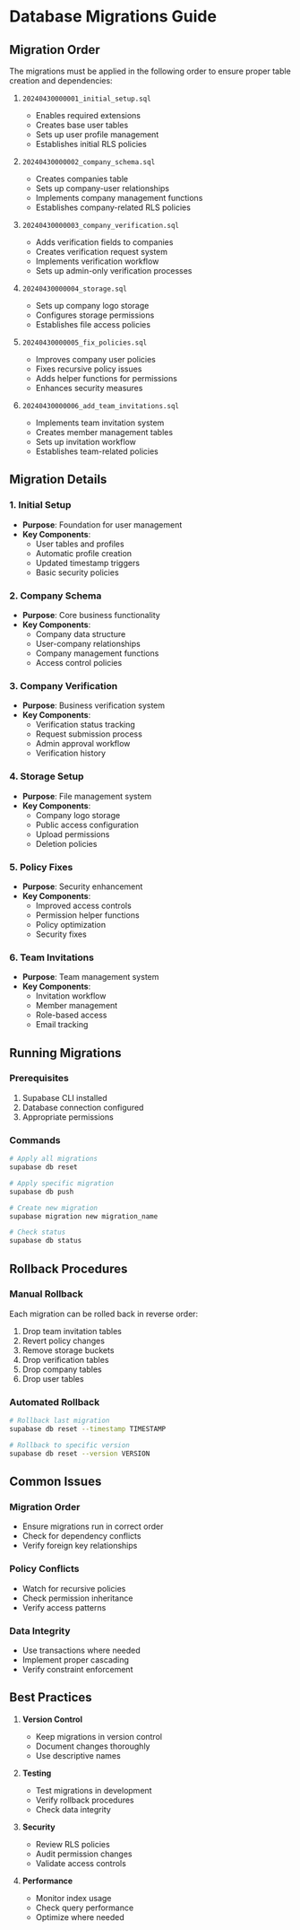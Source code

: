 # Database Migrations Guide

## Migration Order

The migrations must be applied in the following order to ensure proper table creation and dependencies:

1. `20240430000001_initial_setup.sql`
   - Enables required extensions
   - Creates base user tables
   - Sets up user profile management
   - Establishes initial RLS policies

2. `20240430000002_company_schema.sql`
   - Creates companies table
   - Sets up company-user relationships
   - Implements company management functions
   - Establishes company-related RLS policies

3. `20240430000003_company_verification.sql`
   - Adds verification fields to companies
   - Creates verification request system
   - Implements verification workflow
   - Sets up admin-only verification processes

4. `20240430000004_storage.sql`
   - Sets up company logo storage
   - Configures storage permissions
   - Establishes file access policies

5. `20240430000005_fix_policies.sql`
   - Improves company user policies
   - Fixes recursive policy issues
   - Adds helper functions for permissions
   - Enhances security measures

6. `20240430000006_add_team_invitations.sql`
   - Implements team invitation system
   - Creates member management tables
   - Sets up invitation workflow
   - Establishes team-related policies

## Migration Details

### 1. Initial Setup
- **Purpose**: Foundation for user management
- **Key Components**:
  - User tables and profiles
  - Automatic profile creation
  - Updated timestamp triggers
  - Basic security policies

### 2. Company Schema
- **Purpose**: Core business functionality
- **Key Components**:
  - Company data structure
  - User-company relationships
  - Company management functions
  - Access control policies

### 3. Company Verification
- **Purpose**: Business verification system
- **Key Components**:
  - Verification status tracking
  - Request submission process
  - Admin approval workflow
  - Verification history

### 4. Storage Setup
- **Purpose**: File management system
- **Key Components**:
  - Company logo storage
  - Public access configuration
  - Upload permissions
  - Deletion policies

### 5. Policy Fixes
- **Purpose**: Security enhancement
- **Key Components**:
  - Improved access controls
  - Permission helper functions
  - Policy optimization
  - Security fixes

### 6. Team Invitations
- **Purpose**: Team management system
- **Key Components**:
  - Invitation workflow
  - Member management
  - Role-based access
  - Email tracking

## Running Migrations

### Prerequisites
1. Supabase CLI installed
2. Database connection configured
3. Appropriate permissions

### Commands
```bash
# Apply all migrations
supabase db reset

# Apply specific migration
supabase db push

# Create new migration
supabase migration new migration_name

# Check status
supabase db status
```

## Rollback Procedures

### Manual Rollback
Each migration can be rolled back in reverse order:

1. Drop team invitation tables
2. Revert policy changes
3. Remove storage buckets
4. Drop verification tables
5. Drop company tables
6. Drop user tables

### Automated Rollback
```bash
# Rollback last migration
supabase db reset --timestamp TIMESTAMP

# Rollback to specific version
supabase db reset --version VERSION
```

## Common Issues

### Migration Order
- Ensure migrations run in correct order
- Check for dependency conflicts
- Verify foreign key relationships

### Policy Conflicts
- Watch for recursive policies
- Check permission inheritance
- Verify access patterns

### Data Integrity
- Use transactions where needed
- Implement proper cascading
- Verify constraint enforcement

## Best Practices

1. **Version Control**
   - Keep migrations in version control
   - Document changes thoroughly
   - Use descriptive names

2. **Testing**
   - Test migrations in development
   - Verify rollback procedures
   - Check data integrity

3. **Security**
   - Review RLS policies
   - Audit permission changes
   - Validate access controls

4. **Performance**
   - Monitor index usage
   - Check query performance
   - Optimize where needed 